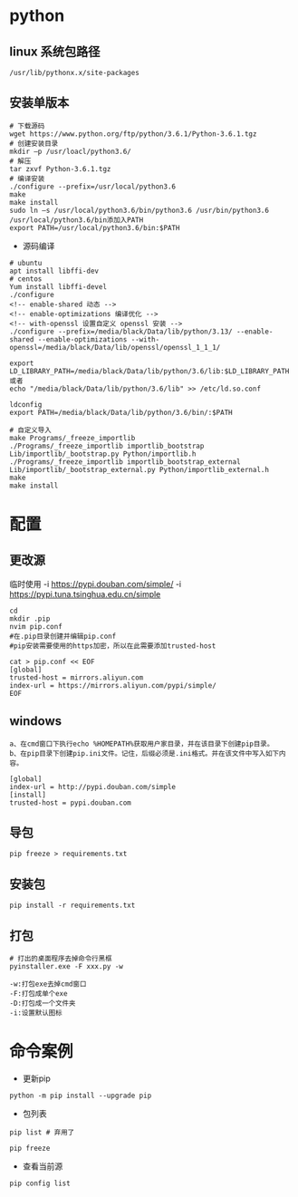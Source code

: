 # python

## linux 系统包路径
```shell
/usr/lib/pythonx.x/site-packages
```

## 安装单版本
```shell
# 下载源码
wget https://www.python.org/ftp/python/3.6.1/Python-3.6.1.tgz 
# 创建安装目录
mkdir –p /usr/loacl/python3.6/ 
# 解压
tar zxvf Python-3.6.1.tgz 
# 编译安装
./configure --prefix=/usr/local/python3.6 
make 
make install 
sudo ln –s /usr/local/python3.6/bin/python3.6 /usr/bin/python3.6 
/usr/local/python3.6/bin添加入PATH 
export PATH=/usr/local/python3.6/bin:$PATH 
```

- 源码编译
```shell
# ubuntu
apt install libffi-dev 
# centos
Yum install libffi-devel 
./configure  
<!-- enable-shared 动态 -->
<!-- enable-optimizations 编译优化 -->
<!-- with-openssl 设置自定义 openssl 安装 -->
./configure --prefix=/media/black/Data/lib/python/3.13/ --enable-shared --enable-optimizations --with-openssl=/media/black/Data/lib/openssl/openssl_1_1_1/

export LD_LIBRARY_PATH=/media/black/Data/lib/python/3.6/lib:$LD_LIBRARY_PATH
或者
echo "/media/black/Data/lib/python/3.6/lib" >> /etc/ld.so.conf

ldconfig
export PATH=/media/black/Data/lib/python/3.6/bin/:$PATH

# 自定义导入 
make Programs/_freeze_importlib 
./Programs/_freeze_importlib importlib_bootstrap Lib/importlib/_bootstrap.py Python/importlib.h 
./Programs/_freeze_importlib importlib_bootstrap_external Lib/importlib/_bootstrap_external.py Python/importlib_external.h 
make 
make install  
```

# 配置
## 更改源
临时使用
-i https://pypi.douban.com/simple/ 
-i https://pypi.tuna.tsinghua.edu.cn/simple
```
cd 
mkdir .pip 
nvim pip.conf 
#在.pip目录创建并编辑pip.conf 
#pip安装需要使用的https加密，所以在此需要添加trusted-host 

cat > pip.conf << EOF 
[global] 
trusted-host = mirrors.aliyun.com 
index-url = https://mirrors.aliyun.com/pypi/simple/  
EOF 
```

## windows
```
a、在cmd窗口下执行echo %HOMEPATH%获取用户家目录，并在该目录下创建pip目录。 
b、在pip目录下创建pip.ini文件。记住，后缀必须是.ini格式。并在该文件中写入如下内容。 

[global] 
index-url = http://pypi.douban.com/simple 
[install] 
trusted-host = pypi.douban.com 
```

## 导包
```shell
pip freeze > requirements.txt 
```

## 安装包
```shell
pip install -r requirements.txt 
```

## 打包
```shell
# 打出的桌面程序去掉命令行黑框 
pyinstaller.exe -F xxx.py -w 

-w:打包exe去掉cmd窗口 
-F:打包成单个exe 
-D:打包成一个文件夹 
-i:设置默认图标 
```


# 命令案例
-  更新pip
```shell
python -m pip install --upgrade pip
```

- 包列表
```shell
pip list # 弃用了

pip freeze 
```

- 查看当前源
```shell
pip config list
```
